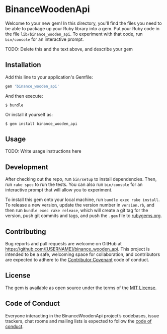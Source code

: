 # BinanceWoodenApi

Welcome to your new gem! In this directory, you'll find the files you need to be able to package up your Ruby library into a gem. Put your Ruby code in the file `lib/binance_wooden_api`. To experiment with that code, run `bin/console` for an interactive prompt.

TODO: Delete this and the text above, and describe your gem

## Installation

Add this line to your application's Gemfile:

```ruby
gem 'binance_wooden_api'
```

And then execute:

    $ bundle

Or install it yourself as:

    $ gem install binance_wooden_api

## Usage

TODO: Write usage instructions here

## Development

After checking out the repo, run `bin/setup` to install dependencies. Then, run `rake spec` to run the tests. You can also run `bin/console` for an interactive prompt that will allow you to experiment.

To install this gem onto your local machine, run `bundle exec rake install`. To release a new version, update the version number in `version.rb`, and then run `bundle exec rake release`, which will create a git tag for the version, push git commits and tags, and push the `.gem` file to [rubygems.org](https://rubygems.org).

## Contributing

Bug reports and pull requests are welcome on GitHub at https://github.com/[USERNAME]/binance_wooden_api. This project is intended to be a safe, welcoming space for collaboration, and contributors are expected to adhere to the [Contributor Covenant](http://contributor-covenant.org) code of conduct.

## License

The gem is available as open source under the terms of the [MIT License](https://opensource.org/licenses/MIT).

## Code of Conduct

Everyone interacting in the BinanceWoodenApi project’s codebases, issue trackers, chat rooms and mailing lists is expected to follow the [code of conduct](https://github.com/[USERNAME]/binance_wooden_api/blob/master/CODE_OF_CONDUCT.md).
